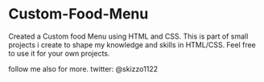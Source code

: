 # Custom-Food-Menu
Created a Custom food Menu using HTML and CSS.
This is part of small projects i create to shape my knowledge and skills in HTML/CSS.
Feel free to use it for your own projects.

follow me also for more.
twitter: @skizzo1122
